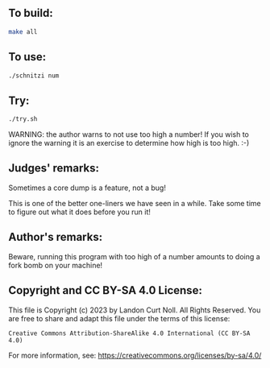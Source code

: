 ## To build:

```sh
make all
```


## To use:

```sh
./schnitzi num
```


## Try:

```sh
./try.sh
```

WARNING: the author warns to not use too high a number! If you wish to ignore
the warning it is an exercise to determine how high is too high. :-)


## Judges' remarks:

Sometimes a core dump is a feature, not a bug!

This is one of the better one-liners we have seen in a while.
Take some time to figure out what it does before you run it!


## Author's remarks:

Beware, running this program with too high of a number
amounts to doing a fork bomb on your machine!


## Copyright and CC BY-SA 4.0 License:

This file is Copyright (c) 2023 by Landon Curt Noll.  All Rights Reserved.
You are free to share and adapt this file under the terms of this license:

    Creative Commons Attribution-ShareAlike 4.0 International (CC BY-SA 4.0)

For more information, see: https://creativecommons.org/licenses/by-sa/4.0/
